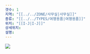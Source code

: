 ```yaml
---
갯수: 1
지역: "[[../../ZONE/사무실|사무실]]"
종류: "[[../../TYPES/여행용품|여행용품]]"
위치: "[[I-J|I-J]]"
상세위치: 
설명: 
---
```

![](http://192.168.50.22/devices/240608_IMG_0245.jpg)